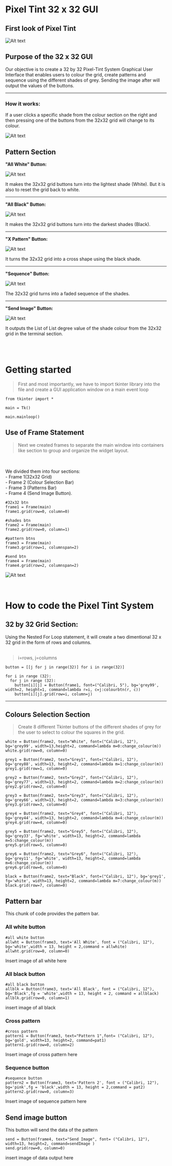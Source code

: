 # Pixel Tint 32 x 32 GUI

## First look of Pixel Tint

![Alt text](diagram/documentation%20pics/GUI.png)

## Purpose of the 32 x 32 GUI
Our objective is to create a 32 by 32 Pixel-Tint System Graphical User Interface that enables users to colour the grid, create patterns and sequence using the different shades of grey. Sending the image after will output the values of the buttons.

---

### How it works:
If a user clicks a specific shade from the colour section on the right and then pressing one of the buttons from the 32x32 grid will change to its colour.

![Alt text](diagram/documentation%20pics/Gif%20Video.gif)

## Pattern Section
**"All White" Button:**

![Alt text](diagram/documentation%20pics/Allwhite.png)

It makes the 32x32 grid buttons turn into the lightest shade (White). But it is also to reset the grid back to white.

---

**"All Black" Button:**

![Alt text](diagram/documentation%20pics/allblack.png)

It makes the 32x32 grid buttons turn into the darkest shades (Black).

---

**"X Pattern" Button:**

![Alt text](diagram/documentation%20pics/xpat.png)

It turns the 32x32 grid into a cross shape using the black shade.

---

**"Sequence" Button:**

![Alt text](diagram/documentation%20pics/seq.png)

The 32x32 grid turns into a faded sequence of the shades.

---

**"Send Image" Button:**

![Alt text](diagram/documentation%20pics/value.png)

It outputs the List of List degree value of the shade colour from the 32x32 grid in the terminal section.

<br>
<br>

# Getting started

>First and most importantly, we have to import tkinter library into the file and create a GUI application window on a main event loop

```
from tkinter import *

main = Tk()

main.mainloop()
```

## Use of Frame Statement

 >Next we created frames to separate the main window into containers like section to group and organize the widget layout.
<br>
<br>
We divided them into four sections:
 <br>
 - Frame 1(32x32 Grid)
 <br>
  - Frame 2 (Colour Selection Bar)
  <br>
  - Frame 3 (Patterns Bar)
  <br>
  - Frame 4 (Send Image Button).

```
#32x32 btn
frame1 = Frame(main) 
frame1.grid(row=0, column=0)

#shades btn
frame2 = Frame(main) 
frame2.grid(row=0, column=1)

#pattern btns
frame3 = Frame(main)
frame3.grid(row=1, columnspan=2)  

#send btn
frame4 = Frame(main)
frame4.grid(row=2, columnspan=2)

```
![Alt text](diagram/frame.png)

<br>

# How to code the Pixel Tint System

## 32 by 32 Grid Section:

Using the Nested For Loop statement, it will create a two dimentional 32 x 32 grid in the form of rows and columns.
<br>
<br>
>i=rows,
j=columns
```
button = [[j for j in range(32)] for i in range(32)]

```

```
for i in range (32):
  for j in range (32):
    button[i][j] = Button(frame1, font=("Calibri, 5"), bg='grey99', width=2, height=1, command=lambda r=i, c=j:colourbtn(r, c))
    button[i][j].grid(row=i, column=j)

```
>

---

## Colours Selection Section
>Create 8 different Tkinter buttons of the different shades of grey for the user to select to colour the squares in the grid.

```
white = Button(frame2, text="White", font=("Calibri, 12"), bg='grey99', width=13,height=2, command=lambda m=0:change_colour(m))
white.grid(row=0, column=0)

grey1 = Button(frame2, text="Grey1", font=("Calibri, 12"), bg='grey88', width=13, height=2, command=lambda m=1:change_colour(m))
grey1.grid(row=1, column=0)

grey2 = Button(frame2, text="Grey2", font=("Calibri, 12"), bg='grey77', width=13, height=2, command=lambda m=2:change_colour(m))
grey2.grid(row=2, column=0)

grey3 = Button(frame2, text="Grey3", font=("Calibri, 12"), bg='grey66', width=13, height=2, command=lambda m=3:change_colour(m))
grey3.grid(row=3, column=0)

grey4 = Button(frame2, text="Grey4", font=("Calibri, 12"), bg='grey44', width=13, height=2, command=lambda m=4:change_colour(m))
grey4.grid(row=4, column=0)

grey5 = Button(frame2, text="Grey5", font=("Calibri, 12"), bg='grey33', fg='white', width=13, height=2, command=lambda m=5:change_colour(m))
grey5.grid(row=5, column=0)

grey6 = Button(frame2, text="Grey6", font=("Calibri, 12"), bg='grey11', fg='white', width=13, height=2, command=lambda m=6:change_colour(m))
grey6.grid(row=6, column=0)

black = Button(frame2, text="Black", font=("Calibri, 12"), bg='grey1', fg='white', width=13, height=2, command=lambda m=7:change_colour(m))
black.grid(row=7, column=0)

```

## Pattern bar
This chunk of code provides the pattern bar.

### All white button
```
#all white button
allwht = Button(frame3, text='All White', font = ("Calibri, 12"), bg='white',width = 13, height = 2,command = allwhite)
allwht.grid(row=0, column=0)
```
Insert image of all white here

### All black button
```
#all black button
allblk = Button(frame3, text='All Black', font = ("Calibri, 12"), bg='Black',fg = 'white',width = 13, height = 2, command = allblack)
allblk.grid(row=0, column=1)
```
insert image of all black

### Cross pattern
```
#cross pattern
pattern1 = Button(frame3, text="Pattern 1",font= ("Calibri, 12"), bg='gold', width=13, height=2, command=pat1)
pattern1.grid(row=0, column=2)
```

Insert image of cross pattern here

### Sequence button
```
#sequence button
pattern2 = Button(frame3, text='Pattern 2', font = ("Calibri, 12"), bg='pink',fg = 'black',width = 13, height = 2,command = pat2)
pattern2.grid(row=0, column=3)
```

Insert image of sequence pattern here



## Send image button
This button will send the data of the pattern

```
send = Button(frame4, text="Send Image", font= ("Calibri, 12"), width=13, height=2, command=sendImage )
send.grid(row=0, column=0)
```
insert image of data output here


## 

